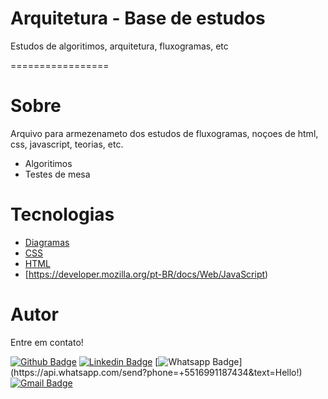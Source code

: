 # Arquitetura - Base de estudos

Estudos de algoritimos, arquitetura, fluxogramas, etc


=================



# Sobre

Arquivo para armezenameto dos estudos de fluxogramas, noçoes de html, css, javascript, teorias, etc.

* Algoritimos
* Testes de mesa

# Tecnologias

* [Diagramas](https://app.diagrams.net/)
* [CSS](https://developer.mozilla.org/pt-BR/docs/Web/CSS)
* [HTML](https://developer.mozilla.org/pt-BR/docs/Web/HTML)
* [https://developer.mozilla.org/pt-BR/docs/Web/JavaScript) 


# Autor
Entre em contato!

[![Github Badge](https://img.shields.io/badge/-Github-000?style=flat-square&logo=Github&logoColor=white&link=link_do_seu_perfil_no_github)](https://github.com/diegohfcelestino)
[![Linkedin Badge](https://img.shields.io/badge/-LinkedIn-blue?style=flat-square&logo=Linkedin&logoColor=white&link=https://www.linkedin.com/in/diego-ferreira-34b6348b/)](https://www.linkedin.com/in/diego-ferreira-34b6348b/)
[![Whatsapp Badge](https://img.shields.io/badge/-Whatsapp-4CA143?style=flat-square&labelColor=4CA143&logo=whatsapp&logoColor=white&link=https://api.whatsapp.com/send?phone=+5516991187434&text=Hello!)](https://api.whatsapp.com/send?phone=+5516991187434&text=Hello!)
[![Gmail Badge](https://img.shields.io/badge/-Gmail-c14438?style=flat-square&logo=Gmail&logoColor=white&link=mailto:diegohfcelestino@gmail.com)](mailto:diegohfcelestino@gmail.com)




